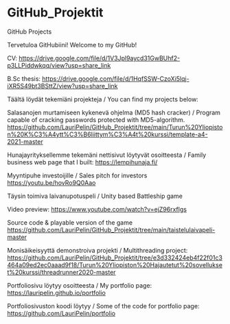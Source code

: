 # GitHub_Projektit 
GitHub Projects

Tervetuloa GitHubiini!
Welcome to my GitHub!


CV: https://drive.google.com/file/d/1V3Jpl9aycd31GwBUhf2-p3LLPiddwkqq/view?usp=share_link

B.Sc thesis: https://drive.google.com/file/d/1HqfSSW-CzoXi5lqj-iXR5S49bt3BSttZ/view?usp=share_link

Täältä löydät tekemiäni projekteja /
You can find my projects below:


Salasanojen murtamiseen kykenevä ohjelma (MD5 hash cracker) /
Program capable of cracking passwords protected with MD5-algorithm.
https://github.com/LauriPelin/GitHub_Projektit/tree/main/Turun%20Yliopiston%20K%C3%A4ytt%C3%B6liittym%C3%A4t%20kurssi/template-a4-2021-master

Hunajayrityksellemme tekemäni nettisivut löytyvät osoitteesta /
Family business web page that I built:
https://lempihunaja.fi/

Myyntipuhe investoijille /
Sales pitch for investors 
https://youtu.be/hovRo9Q0Aao

Täysin toimiva laivanupotuspeli /
Unity based Battleship game

Video preview: https://www.youtube.com/watch?v=ejZ96rxflgs

Source code & playable version of the game https://github.com/LauriPelin/GitHub_Projektit/tree/main/taistelulaivapeli-master


Monisäikeisyyttä demonstroiva projekti /
Multithreading project: https://github.com/LauriPelin/GitHub_Projektit/tree/e3d332424eb4f22f01c3464a09ed2ec0aaad9f18/Turun%20Yliopiston%20Hajautetut%20sovellukset%20kurssi/threadrunner2020-master

Portfoliosivu löytyy osoitteesta /
My portfolio page:
https://lauripelin.github.io/portfolio

Portfoliosivuston koodi löytyy /
Some of the code for portfolio page:
https://github.com/LauriPelin/portfolio

